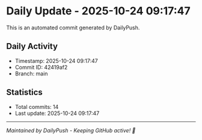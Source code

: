 # Daily Update - 2025-10-24 09:17:47

This is an automated commit generated by DailyPush.

## Daily Activity
- Timestamp: 2025-10-24 09:17:47
- Commit ID: 42419af2
- Branch: main

## Statistics
- Total commits: 14
- Last update: 2025-10-24 09:17:47

---
*Maintained by DailyPush - Keeping GitHub active! 🚀*
